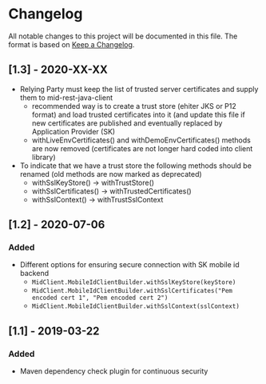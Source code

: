 # Changelog
All notable changes to this project will be documented in this file.
The format is based on [Keep a Changelog](https://keepachangelog.com/en/1.0.0/).

## [1.3] - 2020-XX-XX
- Relying Party must keep the list of trusted server certificates and supply them to mid-rest-java-client
    - recommended way is to create a trust store (ehiter JKS or P12 format) and load trusted certificates into it
    (and update this file if new certificates are published and eventually replaced by Application Provider (SK)
    - withLiveEnvCertificates() and withDemoEnvCertificates() methods are now removed (certificates are not longer hard coded into client library)
- To indicate that we have a trust store the following methods should be renamed (old methods are now marked as deprecated)
    - withSslKeyStore() -> withTrustStore()
    - withSslCertificates() -> withTrustedCertificates()
    - withSslContext() -> withTrustSslContext

## [1.2] - 2020-07-06

### Added
- Different options for ensuring secure connection with SK mobile id backend
    - `MidClient.MobileIdClientBuilder.withSslKeyStore(keyStore)`
    - `MidClient.MobileIdClientBuilder.withSslCertificates("Pem encoded cert 1", "Pem encoded cert 2")`
    - `MidClient.MobileIdClientBuilder.withSslContext(sslContext)`

## [1.1] - 2019-03-22

### Added
- Maven dependency check plugin for continuous security
